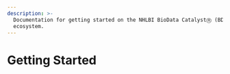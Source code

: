 ```yaml
---
description: >-
  Documentation for getting started on the NHLBI BioData CatalystⓇ (BDC)
  ecosystem.
---
```


# Getting Started

